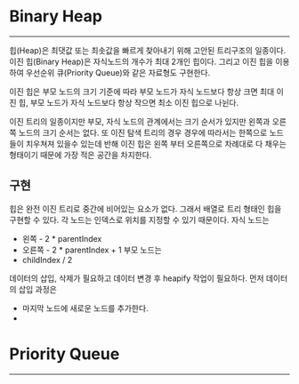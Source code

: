 # Binary Heap
---
힙(Heap)은 최댓값 또는 최솟값을 빠르게 찾아내기 위해 고안된 트리구조의 일종이다. 이진 힙(Binary Heap)은 자식노드의 개수가 최대 2개인 힙이다.
그리고 이진 힙을 이용하여 우선순위 큐(Priority Queue)와 같은 자료형도 구현한다.

이진 힙은 부모 노드의 크기 기준에 따라 부모 노드가 자식 노드보다 항상 크면 최대 이진 힙, 부모 노드가 자식 노드보다 항상 작으면 최소 이진 힙으로 나뉜다.

이진 트리의 일종이지만 부모, 자식 노드의 관계에서는 크기 순서가 있지만 왼쪽과 오른쪽 노드의 크기 순서는 없다.
또 이진 탐색 트리의 경우 경우에 따라서는 한쪽으로 노드들이 치우쳐져 있을수 있는데 반해 이진 힙은 왼쪽 부터 오른쪽으로 차례대로 다 채우는 형태이기 때문에 가장 적은 공간을 차지한다.

## 구현
힙은 완전 이진 트리로 중간에 비어있는 요소가 없다. 그래서 배열로 트리 형태인 힙을 구현할 수 있다. 각 노드는 인덱스로 위치를 지정할 수 있기 때문이다.
자식 노드는 
- 왼쪽 - 2 * parentIndex
- 오른쪽 - 2 * parentIndex + 1
부모 노드는
- childIndex / 2

데이터의 삽입, 삭제가 필요하고 데이터 변경 후 heapify 작업이 필요하다.
먼저 데이터의 삽입 과정은 
- 마지막 노드에 새로운 노드를 추가한다. 
- 




# Priority Queue
---
